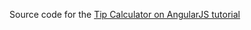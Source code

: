 ﻿Source code for the [Tip Calculator on AngularJS tutorial](http://js.devexpress.com/Documentation/Howto/Demos_Inside/Tip_Calculator_on_AngularJS_Demo?version=14_1)
